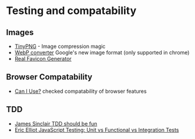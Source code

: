 # Testing and compatability

## Images
- [TinyPNG](https://tinypng.com/) - Image compression magic
- [WebP converter](https://webp-converter.com/) Google's new image format (only supported in chrome)
- [Real Favicon Generator](https://realfavicongenerator.net/)


## Browser Compatability
- [Can I Use?](https://caniuse.com/#search=svg) checked compatability of browser features

## TDD
- [James Sinclair TDD should be fun](https://jrsinclair.com/articles/2016/tdd-should-be-fun/)
- [Eric Elliot JavaScript Testing: Unit vs Functional vs Integration Tests](https://www.sitepoint.com/javascript-testing-unit-functional-integration/)